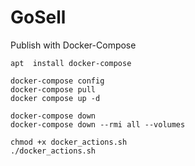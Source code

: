 # GoSell
Publish with Docker-Compose
```
apt  install docker-compose

docker-compose config
docker-compose pull
docker compose up -d

docker-compose down
docker-compose down --rmi all --volumes

chmod +x docker_actions.sh
./docker_actions.sh
